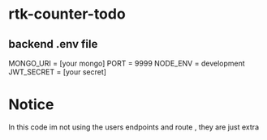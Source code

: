 # rtk-counter-todo

## backend .env file

MONGO_URI = [your mongo]
PORT = 9999
NODE_ENV = development
JWT_SECRET = [your secret]

# Notice

In this code im not using the users endpoints and route , they are just extra
